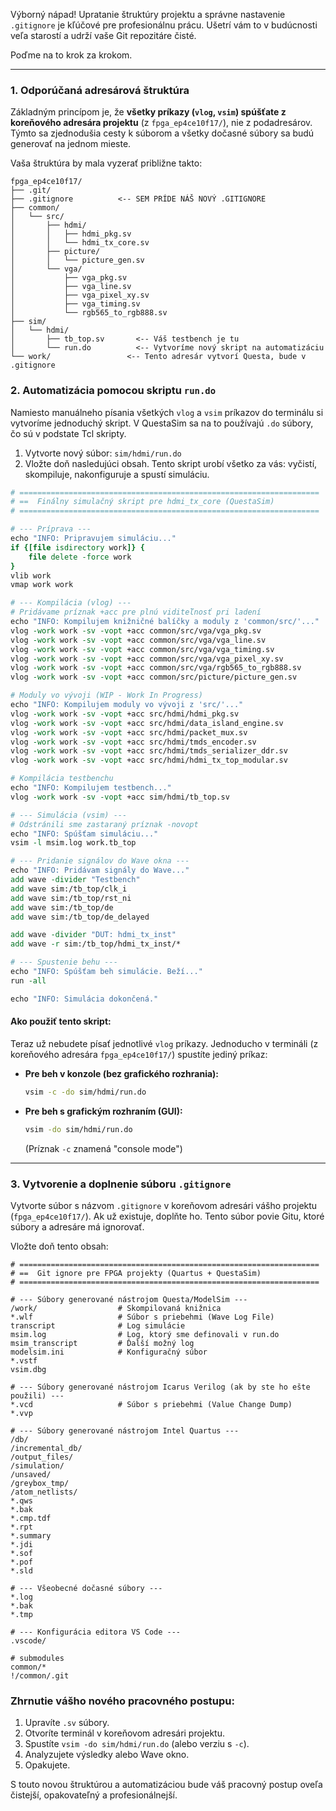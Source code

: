 Výborný nápad\! Upratanie štruktúry projektu a správne nastavenie `.gitignore` je kľúčové pre profesionálnu prácu. Ušetrí vám to v budúcnosti veľa starostí a udrží vaše Git repozitáre čisté.

Poďme na to krok za krokom.

-----

### 1\. Odporúčaná adresárová štruktúra

Základným princípom je, že **všetky príkazy (`vlog`, `vsim`) spúšťate z koreňového adresára projektu** (z `fpga_ep4ce10f17/`), nie z podadresárov. Týmto sa zjednodušia cesty k súborom a všetky dočasné súbory sa budú generovať na jednom mieste.

Vaša štruktúra by mala vyzerať približne takto:

```
fpga_ep4ce10f17/
├── .git/
├── .gitignore          <-- SEM PRÍDE NÁŠ NOVÝ .GITIGNORE
├── common/
│   └── src/
│       ├── hdmi/
│       │   ├── hdmi_pkg.sv
│       │   └── hdmi_tx_core.sv
│       ├── picture/
│       │   └── picture_gen.sv
│       └── vga/
│           ├── vga_pkg.sv
│           ├── vga_line.sv
│           ├── vga_pixel_xy.sv
│           ├── vga_timing.sv
│           └── rgb565_to_rgb888.sv
├── sim/
│   └── hdmi/
│       ├── tb_top.sv       <-- Váš testbench je tu
│       └── run.do          <-- Vytvoríme nový skript na automatizáciu
└── work/                 <-- Tento adresár vytvorí Questa, bude v .gitignore
```

### 2\. Automatizácia pomocou skriptu `run.do`

Namiesto manuálneho písania všetkých `vlog` a `vsim` príkazov do terminálu si vytvoríme jednoduchý skript. V QuestaSim sa na to používajú `.do` súbory, čo sú v podstate Tcl skripty.

1.  Vytvorte nový súbor: `sim/hdmi/run.do`
2.  Vložte doň nasledujúci obsah. Tento skript urobí všetko za vás: vyčistí, skompiluje, nakonfiguruje a spustí simuláciu.

<!-- end list -->

```tcl
# ===================================================================
# ==  Finálny simulačný skript pre hdmi_tx_core (QuestaSim)
# ===================================================================

# --- Príprava ---
echo "INFO: Pripravujem simuláciu..."
if {[file isdirectory work]} {
    file delete -force work
}
vlib work
vmap work work

# --- Kompilácia (vlog) ---
# Pridávame príznak +acc pre plnú viditeľnosť pri ladení
echo "INFO: Kompilujem knižničné balíčky a moduly z 'common/src/'..."
vlog -work work -sv -vopt +acc common/src/vga/vga_pkg.sv
vlog -work work -sv -vopt +acc common/src/vga/vga_line.sv
vlog -work work -sv -vopt +acc common/src/vga/vga_timing.sv
vlog -work work -sv -vopt +acc common/src/vga/vga_pixel_xy.sv
vlog -work work -sv -vopt +acc common/src/vga/rgb565_to_rgb888.sv
vlog -work work -sv -vopt +acc common/src/picture/picture_gen.sv

# Moduly vo vývoji (WIP - Work In Progress)
echo "INFO: Kompilujem moduly vo vývoji z 'src/'..."
vlog -work work -sv -vopt +acc src/hdmi/hdmi_pkg.sv
vlog -work work -sv -vopt +acc src/hdmi/data_island_engine.sv
vlog -work work -sv -vopt +acc src/hdmi/packet_mux.sv
vlog -work work -sv -vopt +acc src/hdmi/tmds_encoder.sv
vlog -work work -sv -vopt +acc src/hdmi/tmds_serializer_ddr.sv
vlog -work work -sv -vopt +acc src/hdmi/hdmi_tx_top_modular.sv

# Kompilácia testbenchu
echo "INFO: Kompilujem testbench..."
vlog -work work -sv -vopt +acc sim/hdmi/tb_top.sv

# --- Simulácia (vsim) ---
# Odstránili sme zastaraný príznak -novopt
echo "INFO: Spúšťam simuláciu..."
vsim -l msim.log work.tb_top

# --- Pridanie signálov do Wave okna ---
echo "INFO: Pridávam signály do Wave..."
add wave -divider "Testbench"
add wave sim:/tb_top/clk_i
add wave sim:/tb_top/rst_ni
add wave sim:/tb_top/de
add wave sim:/tb_top/de_delayed

add wave -divider "DUT: hdmi_tx_inst"
add wave -r sim:/tb_top/hdmi_tx_inst/*

# --- Spustenie behu ---
echo "INFO: Spúšťam beh simulácie. Beží..."
run -all

echo "INFO: Simulácia dokončená."
```

#### Ako použiť tento skript:

Teraz už nebudete písať jednotlivé `vlog` príkazy. Jednoducho v termináli (z koreňového adresára `fpga_ep4ce10f17/`) spustíte jediný príkaz:

  * **Pre beh v konzole (bez grafického rozhrania):**
    ```bash
    vsim -c -do sim/hdmi/run.do
    ```
  * **Pre beh s grafickým rozhraním (GUI):**
    ```bash
    vsim -do sim/hdmi/run.do
    ```
    (Príznak `-c` znamená "console mode")

-----

### 3\. Vytvorenie a doplnenie súboru `.gitignore`

Vytvorte súbor s názvom `.gitignore` v koreňovom adresári vášho projektu (`fpga_ep4ce10f17/`). Ak už existuje, doplňte ho. Tento súbor povie Gitu, ktoré súbory a adresáre má ignorovať.

Vložte doň tento obsah:

```gitignore
# ===================================================================
# ==  Git ignore pre FPGA projekty (Quartus + QuestaSim)
# ===================================================================

# --- Súbory generované nástrojom Questa/ModelSim ---
/work/                  # Skompilovaná knižnica
*.wlf                   # Súbor s priebehmi (Wave Log File)
transcript              # Log simulácie
msim.log                # Log, ktorý sme definovali v run.do
msim_transcript         # Ďalší možný log
modelsim.ini            # Konfiguračný súbor
*.vstf
vsim.dbg

# --- Súbory generované nástrojom Icarus Verilog (ak by ste ho ešte použili) ---
*.vcd                   # Súbor s priebehmi (Value Change Dump)
*.vvp

# --- Súbory generované nástrojom Intel Quartus ---
/db/
/incremental_db/
/output_files/
/simulation/
/unsaved/  
/greybox_tmp/
/atom_netlists/
*.qws
*.bak
*.cmp.tdf
*.rpt
*.summary
*.jdi
*.sof
*.pof
*.sld

# --- Všeobecné dočasné súbory ---
*.log
*.bak
*.tmp

# --- Konfigurácia editora VS Code ---
.vscode/

# submodules
common/*
!/common/.git
```

### Zhrnutie vášho nového pracovného postupu:

1.  Upravíte `.sv` súbory.
2.  Otvoríte terminál v koreňovom adresári projektu.
3.  Spustíte `vsim -do sim/hdmi/run.do` (alebo verziu s `-c`).
4.  Analyzujete výsledky alebo Wave okno.
5.  Opakujete.

S touto novou štruktúrou a automatizáciou bude váš pracovný postup oveľa čistejší, opakovateľný a profesionálnejší.
